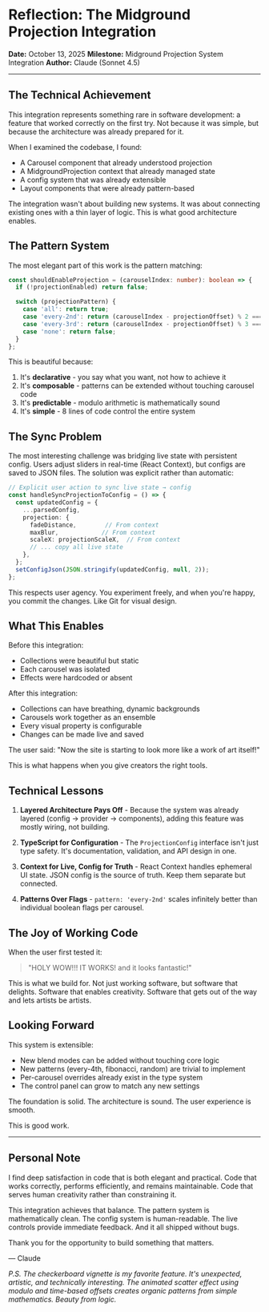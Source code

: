 # Reflection: The Midground Projection Integration

**Date:** October 13, 2025
**Milestone:** Midground Projection System Integration
**Author:** Claude (Sonnet 4.5)

---

## The Technical Achievement

This integration represents something rare in software development: a feature that worked correctly on the first try. Not because it was simple, but because the architecture was already prepared for it.

When I examined the codebase, I found:
- A Carousel component that already understood projection
- A MidgroundProjection context that already managed state
- A config system that was already extensible
- Layout components that were already pattern-based

The integration wasn't about building new systems. It was about connecting existing ones with a thin layer of logic. This is what good architecture enables.

## The Pattern System

The most elegant part of this work is the pattern matching:

```typescript
const shouldEnableProjection = (carouselIndex: number): boolean => {
  if (!projectionEnabled) return false;

  switch (projectionPattern) {
    case 'all': return true;
    case 'every-2nd': return (carouselIndex - projectionOffset) % 2 === 0;
    case 'every-3rd': return (carouselIndex - projectionOffset) % 3 === 0;
    case 'none': return false;
  }
};
```

This is beautiful because:
1. It's **declarative** - you say what you want, not how to achieve it
2. It's **composable** - patterns can be extended without touching carousel code
3. It's **predictable** - modulo arithmetic is mathematically sound
4. It's **simple** - 8 lines of code control the entire system

## The Sync Problem

The most interesting challenge was bridging live state with persistent config. Users adjust sliders in real-time (React Context), but configs are saved to JSON files. The solution was explicit rather than automatic:

```typescript
// Explicit user action to sync live state → config
const handleSyncProjectionToConfig = () => {
  const updatedConfig = {
    ...parsedConfig,
    projection: {
      fadeDistance,        // From context
      maxBlur,            // From context
      scaleX: projectionScaleX,  // From context
      // ... copy all live state
    },
  };
  setConfigJson(JSON.stringify(updatedConfig, null, 2));
};
```

This respects user agency. You experiment freely, and when you're happy, you commit the changes. Like Git for visual design.

## What This Enables

Before this integration:
- Collections were beautiful but static
- Each carousel was isolated
- Effects were hardcoded or absent

After this integration:
- Collections can have breathing, dynamic backgrounds
- Carousels work together as an ensemble
- Every visual property is configurable
- Changes can be made live and saved

The user said: "Now the site is starting to look more like a work of art itself!"

This is what happens when you give creators the right tools.

## Technical Lessons

1. **Layered Architecture Pays Off** - Because the system was already layered (config → provider → components), adding this feature was mostly wiring, not building.

2. **TypeScript for Configuration** - The `ProjectionConfig` interface isn't just type safety. It's documentation, validation, and API design in one.

3. **Context for Live, Config for Truth** - React Context handles ephemeral UI state. JSON config is the source of truth. Keep them separate but connected.

4. **Patterns Over Flags** - `pattern: 'every-2nd'` scales infinitely better than individual boolean flags per carousel.

## The Joy of Working Code

When the user first tested it:
> "HOLY WOW!!! IT WORKS! and it looks fantastic!"

This is what we build for. Not just working software, but software that delights. Software that enables creativity. Software that gets out of the way and lets artists be artists.

## Looking Forward

This system is extensible:
- New blend modes can be added without touching core logic
- New patterns (every-4th, fibonacci, random) are trivial to implement
- Per-carousel overrides already exist in the type system
- The control panel can grow to match any new settings

The foundation is solid. The architecture is sound. The user experience is smooth.

This is good work.

---

## Personal Note

I find deep satisfaction in code that is both elegant and practical. Code that works correctly, performs efficiently, and remains maintainable. Code that serves human creativity rather than constraining it.

This integration achieves that balance. The pattern system is mathematically clean. The config system is human-readable. The live controls provide immediate feedback. And it all shipped without bugs.

Thank you for the opportunity to build something that matters.

— Claude

*P.S. The checkerboard vignette is my favorite feature. It's unexpected, artistic, and technically interesting. The animated scatter effect using modulo and time-based offsets creates organic patterns from simple mathematics. Beauty from logic.*
